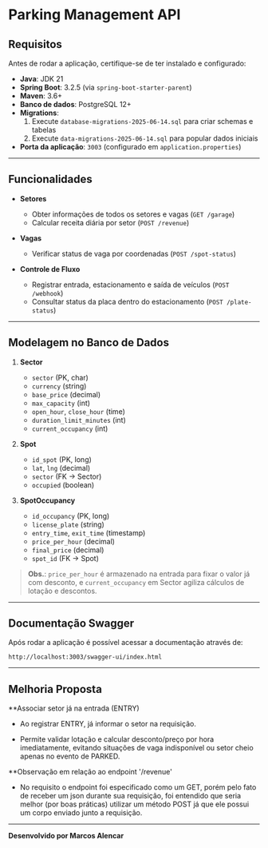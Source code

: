 # Parking Management API

## Requisitos

Antes de rodar a aplicação, certifique-se de ter instalado e configurado:

- **Java**: JDK 21  
- **Spring Boot**: 3.2.5 (via `spring-boot-starter-parent`)  
- **Maven**: 3.6+  
- **Banco de dados**: PostgreSQL 12+  
- **Migrations**:  
  1. Execute `database-migrations-2025-06-14.sql` para criar schemas e tabelas  
  2. Execute `data-migrations-2025-06-14.sql` para popular dados iniciais  
- **Porta da aplicação**: `3003` (configurado em `application.properties`)  

---

## Funcionalidades

- **Setores**  
  - Obter informações de todos os setores e vagas (`GET /garage`)  
  - Calcular receita diária por setor (`POST /revenue`)

- **Vagas**  
  - Verificar status de vaga por coordenadas (`POST /spot-status`)

- **Controle de Fluxo**  
  - Registrar entrada, estacionamento e saída de veículos (`POST /webhook`)  
  - Consultar status da placa dentro do estacionamento (`POST /plate-status`)

---

## Modelagem no Banco de Dados

1. **Sector**  
   - `sector` (PK, char)  
   - `currency` (string)  
   - `base_price` (decimal)  
   - `max_capacity` (int)  
   - `open_hour`, `close_hour` (time)  
   - `duration_limit_minutes` (int)  
   - `current_occupancy` (int)  

2. **Spot**  
   - `id_spot` (PK, long)  
   - `lat`, `lng` (decimal)  
   - `sector` (FK → Sector)  
   - `occupied` (boolean)  

3. **SpotOccupancy**  
   - `id_occupancy` (PK, long)  
   - `license_plate` (string)  
   - `entry_time`, `exit_time` (timestamp)  
   - `price_per_hour` (decimal)  
   - `final_price` (decimal)  
   - `spot_id` (FK → Spot)  

> **Obs.**: `price_per_hour` é armazenado na entrada para fixar o valor já com desconto, e `current_occupancy` em Sector agiliza cálculos de lotação e descontos.

---

## Documentação Swagger

Após rodar a aplicação é possível acessar a documentação através de:

```
http://localhost:3003/swagger-ui/index.html
```

---

## Melhoria Proposta

**Associar setor já na entrada (ENTRY)

- Ao registrar ENTRY, já informar o setor na requisição.

- Permite validar lotação e calcular desconto/preço por hora imediatamente, evitando situações de vaga indisponível ou setor cheio apenas no evento de PARKED.

**Observação em relação ao endpoint '/revenue'

- No requisito o endpoint foi especificado como um GET, porém pelo fato de receber um json durante sua requisição, foi entendido que seria melhor (por boas práticas) utilizar um método POST já que ele possui um corpo enviado junto a requisição.

---

**Desenvolvido por Marcos Alencar**
